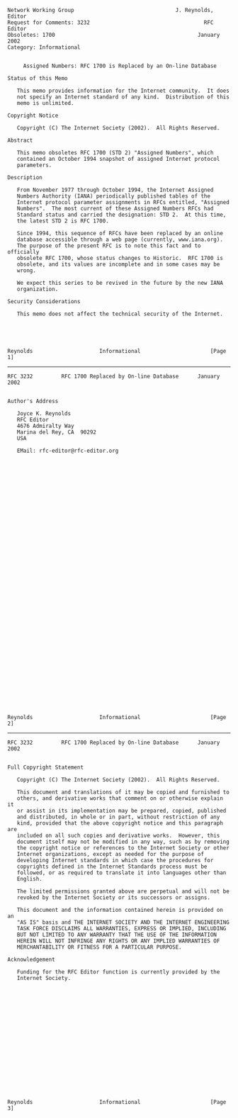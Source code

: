     Network Working Group                                J. Reynolds, Editor
    Request for Comments: 3232                                    RFC Editor
    Obsoletes: 1700                                             January 2002
    Category: Informational


         Assigned Numbers: RFC 1700 is Replaced by an On-line Database

    Status of this Memo

       This memo provides information for the Internet community.  It does
       not specify an Internet standard of any kind.  Distribution of this
       memo is unlimited.

    Copyright Notice

       Copyright (C) The Internet Society (2002).  All Rights Reserved.

    Abstract

       This memo obsoletes RFC 1700 (STD 2) "Assigned Numbers", which
       contained an October 1994 snapshot of assigned Internet protocol
       parameters.

    Description

       From November 1977 through October 1994, the Internet Assigned
       Numbers Authority (IANA) periodically published tables of the
       Internet protocol parameter assignments in RFCs entitled, "Assigned
       Numbers".  The most current of these Assigned Numbers RFCs had
       Standard status and carried the designation: STD 2.  At this time,
       the latest STD 2 is RFC 1700.

       Since 1994, this sequence of RFCs have been replaced by an online
       database accessible through a web page (currently, www.iana.org).
       The purpose of the present RFC is to note this fact and to officially
       obsolete RFC 1700, whose status changes to Historic.  RFC 1700 is
       obsolete, and its values are incomplete and in some cases may be
       wrong.

       We expect this series to be revived in the future by the new IANA
       organization.

    Security Considerations

       This memo does not affect the technical security of the Internet.





    Reynolds                     Informational                      [Page 1]

------------------------------------------------------------------------

``` newpage
RFC 3232         RFC 1700 Replaced by On-line Database      January 2002


Author's Address

   Joyce K. Reynolds
   RFC Editor
   4676 Admiralty Way
   Marina del Rey, CA  90292
   USA

   EMail: rfc-editor@rfc-editor.org










































Reynolds                     Informational                      [Page 2]
```

------------------------------------------------------------------------

``` newpage
RFC 3232         RFC 1700 Replaced by On-line Database      January 2002


Full Copyright Statement

   Copyright (C) The Internet Society (2002).  All Rights Reserved.

   This document and translations of it may be copied and furnished to
   others, and derivative works that comment on or otherwise explain it
   or assist in its implementation may be prepared, copied, published
   and distributed, in whole or in part, without restriction of any
   kind, provided that the above copyright notice and this paragraph are
   included on all such copies and derivative works.  However, this
   document itself may not be modified in any way, such as by removing
   the copyright notice or references to the Internet Society or other
   Internet organizations, except as needed for the purpose of
   developing Internet standards in which case the procedures for
   copyrights defined in the Internet Standards process must be
   followed, or as required to translate it into languages other than
   English.

   The limited permissions granted above are perpetual and will not be
   revoked by the Internet Society or its successors or assigns.

   This document and the information contained herein is provided on an
   "AS IS" basis and THE INTERNET SOCIETY AND THE INTERNET ENGINEERING
   TASK FORCE DISCLAIMS ALL WARRANTIES, EXPRESS OR IMPLIED, INCLUDING
   BUT NOT LIMITED TO ANY WARRANTY THAT THE USE OF THE INFORMATION
   HEREIN WILL NOT INFRINGE ANY RIGHTS OR ANY IMPLIED WARRANTIES OF
   MERCHANTABILITY OR FITNESS FOR A PARTICULAR PURPOSE.

Acknowledgement

   Funding for the RFC Editor function is currently provided by the
   Internet Society.



















Reynolds                     Informational                      [Page 3]
```
